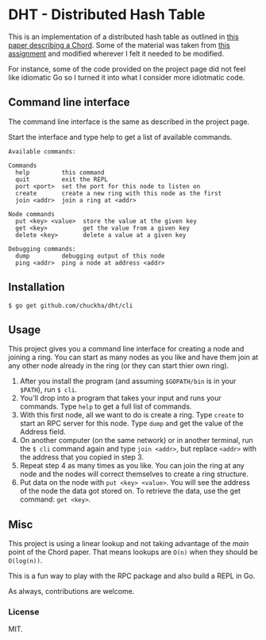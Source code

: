 # DHT - Distributed Hash Table

This is an implementation of a distributed hash table as outlined in
[this paper describing a Chord][1]. Some of the material was taken from
[this assignment][2] and modified wherever I felt it needed to be modified.

For instance, some of the code provided on the project page did not feel
like idiomatic Go so I turned it into what I consider more idiotmatic code.

## Command line interface

The command line interface is the same as described in the project page.

Start the interface and type help to get a list of available commands.

    Available commands:

    Commands
      help         this command
      quit         exit the REPL
	  port <port>  set the port for this node to listen on
	  create       create a new ring with this node as the first
	  join <addr>  join a ring at <addr>

    Node commands
      put <key> <value>  store the value at the given key
      get <key>          get the value from a given key
	  delete <key>       delete a value at a given key

    Debugging commands:
      dump         debugging output of this node
      ping <addr>  ping a node at address <addr>

## Installation

    $ go get github.com/chuckha/dht/cli

## Usage

This project gives you a command line interface for creating a node and
joining a ring. You can start as many nodes as you like and have them join
at any other node already in the ring (or they can start thier own ring).

1. After you install the program (and assuming `$GOPATH/bin` is in your `$PATH`),
run `$ cli`.
2. You'll drop into a program that takes your input and runs your commands. Type
`help` to get a full list of commands.
3. With this first node, all we want to do is create a ring. Type `create` to start
an RPC server for this node. Type `dump` and get the value of the Address field.
4. On another computer (on the same network) or in another terminal, run the `$ cli`
command again and type `join <addr>`, but replace `<addr>` with the address
that you copied in step 3.
5. Repeat step 4 as many times as you like. You can join the ring at any node and
the nodes will correct themselves to create a ring structure.
6. Put data on the node with `put <key> <value>`. You will see the address of the
node the data got stored on. To retrieve the data, use the get command: `get <key>`.

## Misc

This project is using a linear lookup and not taking advantage of the *main* point
of the Chord paper. That means lookups are `O(n)` when they should be `O(log(n))`.

This is a fun way to play with the RPC package and also build a REPL in Go.

As always, contributions are welcome.

### License

MIT.

[1]: http://pdos.csail.mit.edu/papers/ton:chord/paper-ton.pdf "Chord: A Scalable Peer-to-peer Lookup Protocol for Internet Applications"
[2]: http://cit.cs.dixie.edu/cs/3410/asst_chord.html "Project 2: Chord Distributed Hash Table"
